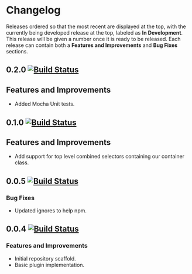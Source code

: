 
# Changelog

Releases ordered so that the most recent are displayed at the top, with the currently being developed release at the top, labeled as **In Development**. This release will be given a number once it is ready to be released. Each release can contain both a **Features and Improvements** and **Bug Fixes** sections.

## 0.2.0 [![Build Status](https://travis-ci.org/dbtedman/postcss-prefixwrap.svg?branch=0.2.0)](https://travis-ci.org/dbtedman/postcss-prefixwrap)

## Features and Improvements

* Added Mocha Unit tests.

## 0.1.0 [![Build Status](https://travis-ci.org/dbtedman/postcss-prefixwrap.svg?branch=0.1.0)](https://travis-ci.org/dbtedman/postcss-prefixwrap)

## Features and Improvements

* Add support for top level combined selectors containing our container class.

## 0.0.5 [![Build Status](https://travis-ci.org/dbtedman/postcss-prefixwrap.svg?branch=0.0.5)](https://travis-ci.org/dbtedman/postcss-prefixwrap)

### Bug Fixes

* Updated ignores to help npm.

## 0.0.4 [![Build Status](https://travis-ci.org/dbtedman/postcss-prefixwrap.svg?branch=0.0.4)](https://travis-ci.org/dbtedman/postcss-prefixwrap)

### Features and Improvements

* Initial repository scaffold.
* Basic plugin implementation.
